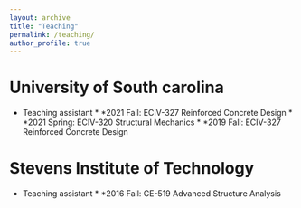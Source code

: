 ```yaml
---
layout: archive
title: "Teaching"
permalink: /teaching/
author_profile: true
---
```


University of South carolina
======
   * Teaching assistant
    * *2021 Fall: ECIV-327 Reinforced Concrete Design
    * *2021 Spring: ECIV-320 Structural Mechanics
    * *2019 Fall: ECIV-327 Reinforced Concrete Design

Stevens Institute of Technology
======
   * Teaching assistant
    * *2016 Fall: CE-519 Advanced Structure Analysis

